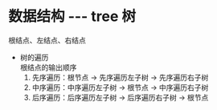# 数据结构 --- tree 树    
根结点、左结点、右结点  

- 树的遍历  
  根结点的输出顺序  
  1. 先序遍历：根节点 -> 先序遍历左子树 -> 先序遍历右子树
  2. 中序遍历：中序遍历左子树 -> 根节点 -> 中序遍历右子树
  3. 后序遍历：后序遍历左子树 -> 后序遍历右子树 -> 根节点  


